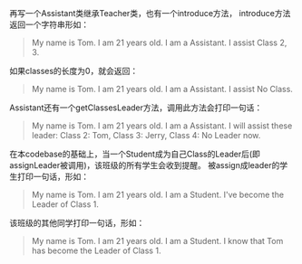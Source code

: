 再写一个Assistant类继承Teacher类，也有一个introduce方法， introduce方法返回一个字符串形如：
>My name is Tom. I am 21 years old. I am a Assistant. I assist Class 2, 3.

如果classes的长度为0，就会返回：
>My name is Tom. I am 21 years old. I am a Assistant. I assist No Class.

Assistant还有一个getClassesLeader方法，调用此方法会打印一句话：
>My name is Tom. I am 21 years old. I am a Assistant. I will assist these leader: Class 2: Tom, Class 3: Jerry, Class 4: No Leader now.



在本codebase的基础上，当一个Student成为自己Class的Leader后(即assignLeader被调用)，该班级的所有学生会收到提醒。
被assign成leader的学生打印一句话，形如：
>My name is Tom. I am 21 years old. I am a Student. I've become the Leader of Class 1.

该班级的其他同学打印一句话，形如：
>My name is Tom. I am 21 years old. I am a Student. I know that Tom has become the Leader of Class 1.


         
              
